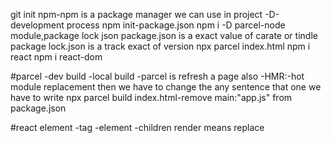 git init
npm-npm is a package manager we can use in project
-D-development process
npm init-package.json
npm i -D parcel-node module,package lock json
package.json is a exact value of carate or tindle
package lock.json is a track exact of version
npx parcel index.html
npm i react
npm i react-dom

#parcel
-dev build
-local build
-parcel is refresh a page also
-HMR:-hot module replacement then we have to change the any sentence that one we have to write
npx parcel build index.html-remove main:"app.js" from package.json

#react element
-tag
-element
-children
render means replace